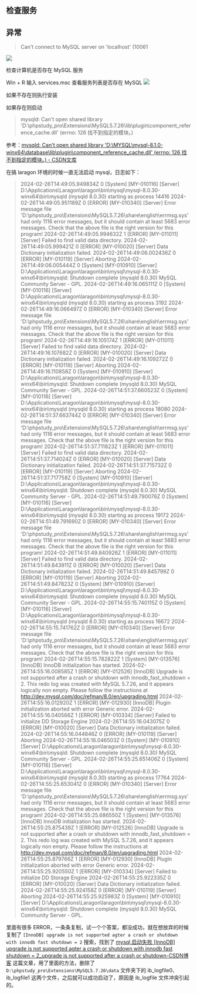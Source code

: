 
## 检查服务



## 异常

> Can't connect to MySQL server on 'localhost' (10061

![](connect_error.png)

检查计算机是否存在 MySQL 服务

Win + R 输入 services.msc
查看服务列表是否存在 MySQL
![](service_not_exist.png)

如果不存在则执行安装

如果存在则启动

> mysqld: Can't open shared library 'D:\phpstudy_pro\Extensions\MySQL5.7.26\lib\plugin\component_reference_cache.dll' (errno: 126 找不到指定的模块。)


参考：[mysqld: Can't open shared library 'D:\MYSQL\mysql-8.1.0-winx64\database\lib\plugin\component_reference_cache.dll' (errno: 126 找不到指定的模块。) - CSDN文库](https://wenku.csdn.net/answer/g9mpru62zq)


在搞 laragon 环境的时候一直无法启动 mysql，日志如下：

>2024-02-26T14:49:05.949834Z 0 [System] [MY-010116] [Server] D:\Applications\Laragon\laragon\bin\mysql\mysql-8.0.30-winx64\bin\mysqld (mysqld 8.0.30) starting as process 14416
2024-02-26T14:49:05.951189Z 0 [ERROR] [MY-010340] [Server] Error message file 'D:\phpstudy_pro\Extensions\MySQL5.7.26\share\english\errmsg.sys' had only 1116 error messages, but it should contain at least 5683 error messages. Check that the above file is the right version for this program!
2024-02-26T14:49:05.994632Z 1 [ERROR] [MY-011011] [Server] Failed to find valid data directory.
2024-02-26T14:49:05.999421Z 0 [ERROR] [MY-010020] [Server] Data Dictionary initialization failed.
2024-02-26T14:49:06.002436Z 0 [ERROR] [MY-010119] [Server] Aborting
2024-02-26T14:49:06.005444Z 0 [System] [MY-010910] [Server] D:\Applications\Laragon\laragon\bin\mysql\mysql-8.0.30-winx64\bin\mysqld: Shutdown complete (mysqld 8.0.30)  MySQL Community Server - GPL.
2024-02-26T14:49:16.065111Z 0 [System] [MY-010116] [Server] D:\Applications\Laragon\laragon\bin\mysql\mysql-8.0.30-winx64\bin\mysqld (mysqld 8.0.30) starting as process 3192
2024-02-26T14:49:16.066497Z 0 [ERROR] [MY-010340] [Server] Error message file 'D:\phpstudy_pro\Extensions\MySQL5.7.26\share\english\errmsg.sys' had only 1116 error messages, but it should contain at least 5683 error messages. Check that the above file is the right version for this program!
2024-02-26T14:49:16.105174Z 1 [ERROR] [MY-011011] [Server] Failed to find valid data directory.
2024-02-26T14:49:16.107682Z 0 [ERROR] [MY-010020] [Server] Data Dictionary initialization failed.
2024-02-26T14:49:16.109272Z 0 [ERROR] [MY-010119] [Server] Aborting
2024-02-26T14:49:16.110858Z 0 [System] [MY-010910] [Server] D:\Applications\Laragon\laragon\bin\mysql\mysql-8.0.30-winx64\bin\mysqld: Shutdown complete (mysqld 8.0.30)  MySQL Community Server - GPL.
2024-02-26T14:51:37.660523Z 0 [System] [MY-010116] [Server] D:\Applications\Laragon\laragon\bin\mysql\mysql-8.0.30-winx64\bin\mysqld (mysqld 8.0.30) starting as process 18080
2024-02-26T14:51:37.663744Z 0 [ERROR] [MY-010340] [Server] Error message file 'D:\phpstudy_pro\Extensions\MySQL5.7.26\share\english\errmsg.sys' had only 1116 error messages, but it should contain at least 5683 error messages. Check that the above file is the right version for this program!
2024-02-26T14:51:37.711823Z 1 [ERROR] [MY-011011] [Server] Failed to find valid data directory.
2024-02-26T14:51:37.714024Z 0 [ERROR] [MY-010020] [Server] Data Dictionary initialization failed.
2024-02-26T14:51:37.715732Z 0 [ERROR] [MY-010119] [Server] Aborting
2024-02-26T14:51:37.717758Z 0 [System] [MY-010910] [Server] D:\Applications\Laragon\laragon\bin\mysql\mysql-8.0.30-winx64\bin\mysqld: Shutdown complete (mysqld 8.0.30)  MySQL Community Server - GPL.
2024-02-26T14:51:49.790076Z 0 [System] [MY-010116] [Server] D:\Applications\Laragon\laragon\bin\mysql\mysql-8.0.30-winx64\bin\mysqld (mysqld 8.0.30) starting as process 19172
2024-02-26T14:51:49.791690Z 0 [ERROR] [MY-010340] [Server] Error message file 'D:\phpstudy_pro\Extensions\MySQL5.7.26\share\english\errmsg.sys' had only 1116 error messages, but it should contain at least 5683 error messages. Check that the above file is the right version for this program!
2024-02-26T14:51:49.840926Z 1 [ERROR] [MY-011011] [Server] Failed to find valid data directory.
2024-02-26T14:51:49.843911Z 0 [ERROR] [MY-010020] [Server] Data Dictionary initialization failed.
2024-02-26T14:51:49.845799Z 0 [ERROR] [MY-010119] [Server] Aborting
2024-02-26T14:51:49.847823Z 0 [System] [MY-010910] [Server] D:\Applications\Laragon\laragon\bin\mysql\mysql-8.0.30-winx64\bin\mysqld: Shutdown complete (mysqld 8.0.30)  MySQL Community Server - GPL.
2024-02-26T14:55:15.740115Z 0 [System] [MY-010116] [Server] D:\Applications\Laragon\laragon\bin\mysql\mysql-8.0.30-winx64\bin\mysqld (mysqld 8.0.30) starting as process 16672
2024-02-26T14:55:15.741762Z 0 [ERROR] [MY-010340] [Server] Error message file 'D:\phpstudy_pro\Extensions\MySQL5.7.26\share\english\errmsg.sys' had only 1116 error messages, but it should contain at least 5683 error messages. Check that the above file is the right version for this program!
2024-02-26T14:55:15.782822Z 1 [System] [MY-013576] [InnoDB] InnoDB initialization has started.
2024-02-26T14:55:16.008585Z 1 [ERROR] [MY-012526] [InnoDB] Upgrade is not supported after a crash or shutdown with innodb_fast_shutdown = 2. This redo log was created with MySQL 5.7.26, and it appears logically non empty. Please follow the instructions at http://dev.mysql.com/doc/refman/8.0/en/upgrading.html
2024-02-26T14:55:16.012920Z 1 [ERROR] [MY-012930] [InnoDB] Plugin initialization aborted with error Generic error.
2024-02-26T14:55:16.040566Z 1 [ERROR] [MY-010334] [Server] Failed to initialize DD Storage Engine
2024-02-26T14:55:16.043075Z 0 [ERROR] [MY-010020] [Server] Data Dictionary initialization failed.
2024-02-26T14:55:16.044846Z 0 [ERROR] [MY-010119] [Server] Aborting
2024-02-26T14:55:16.046503Z 0 [System] [MY-010910] [Server] D:\Applications\Laragon\laragon\bin\mysql\mysql-8.0.30-winx64\bin\mysqld: Shutdown complete (mysqld 8.0.30)  MySQL Community Server - GPL.
2024-02-26T14:55:25.651406Z 0 [System] [MY-010116] [Server] D:\Applications\Laragon\laragon\bin\mysql\mysql-8.0.30-winx64\bin\mysqld (mysqld 8.0.30) starting as process 17764
2024-02-26T14:55:25.653041Z 0 [ERROR] [MY-010340] [Server] Error message file 'D:\phpstudy_pro\Extensions\MySQL5.7.26\share\english\errmsg.sys' had only 1116 error messages, but it should contain at least 5683 error messages. Check that the above file is the right version for this program!
2024-02-26T14:55:25.686550Z 1 [System] [MY-013576] [InnoDB] InnoDB initialization has started.
2024-02-26T14:55:25.875439Z 1 [ERROR] [MY-012526] [InnoDB] Upgrade is not supported after a crash or shutdown with innodb_fast_shutdown = 2. This redo log was created with MySQL 5.7.26, and it appears logically non empty. Please follow the instructions at http://dev.mysql.com/doc/refman/8.0/en/upgrading.html
2024-02-26T14:55:25.879766Z 1 [ERROR] [MY-012930] [InnoDB] Plugin initialization aborted with error Generic error.
2024-02-26T14:55:25.920550Z 1 [ERROR] [MY-010334] [Server] Failed to initialize DD Storage Engine
2024-02-26T14:55:25.922335Z 0 [ERROR] [MY-010020] [Server] Data Dictionary initialization failed.
2024-02-26T14:55:25.924158Z 0 [ERROR] [MY-010119] [Server] Aborting
2024-02-26T14:55:25.925983Z 0 [System] [MY-010910] [Server] D:\Applications\Laragon\laragon\bin\mysql\mysql-8.0.30-winx64\bin\mysqld: Shutdown complete (mysqld 8.0.30)  MySQL Community Server - GPL.

里面有很多 ERROR，一条条复制，试一个个答案，都没成功，就在想放弃的时候复制了 `[InnoDB] upgrade is not supported agter a crash or shutdown with innodb fast shutdown = 2` 搜索，找到了 [mysql 启动失败 [InnoDB] upgrade is not supported agter a crash or shutdown with innodb fast shutdown = 2_upgrade is not supported after a crash or shutdown-CSDN博客](https://blog.csdn.net/qq_36182587/article/details/131947931) 这篇文章，用了里面的方法，删除了 `D:\phpstudy_pro\Extensions\MySQL5.7.26\data` 文件夹下的 ib_logfile0、ib_logfile1 这两个文件，之后就可以成功启动了，原因是 ib_logfile 文件冲突引起的。